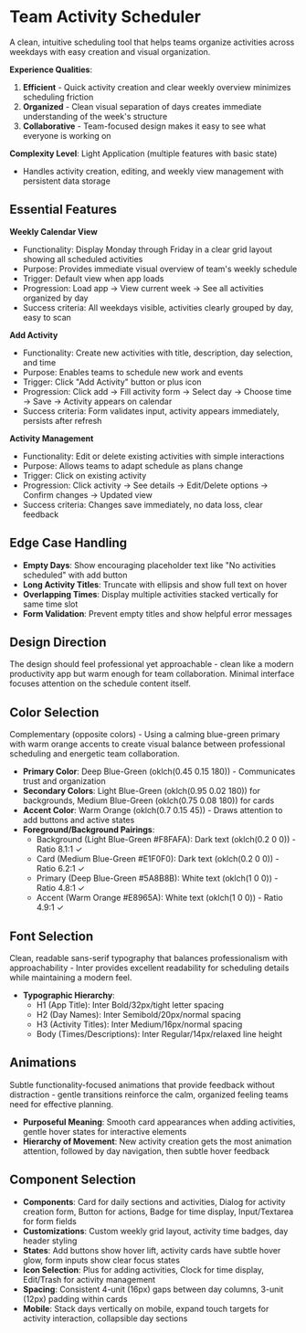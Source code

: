 # Team Activity Scheduler

A clean, intuitive scheduling tool that helps teams organize activities across weekdays with easy creation and visual organization.

**Experience Qualities**: 
1. **Efficient** - Quick activity creation and clear weekly overview minimizes scheduling friction
2. **Organized** - Clean visual separation of days creates immediate understanding of the week's structure
3. **Collaborative** - Team-focused design makes it easy to see what everyone is working on

**Complexity Level**: Light Application (multiple features with basic state)
  - Handles activity creation, editing, and weekly view management with persistent data storage

## Essential Features

**Weekly Calendar View**
- Functionality: Display Monday through Friday in a clear grid layout showing all scheduled activities
- Purpose: Provides immediate visual overview of team's weekly schedule
- Trigger: Default view when app loads
- Progression: Load app → View current week → See all activities organized by day
- Success criteria: All weekdays visible, activities clearly grouped by day, easy to scan

**Add Activity**
- Functionality: Create new activities with title, description, day selection, and time
- Purpose: Enables teams to schedule new work and events
- Trigger: Click "Add Activity" button or plus icon
- Progression: Click add → Fill activity form → Select day → Choose time → Save → Activity appears on calendar
- Success criteria: Form validates input, activity appears immediately, persists after refresh

**Activity Management**
- Functionality: Edit or delete existing activities with simple interactions
- Purpose: Allows teams to adapt schedule as plans change
- Trigger: Click on existing activity
- Progression: Click activity → See details → Edit/Delete options → Confirm changes → Updated view
- Success criteria: Changes save immediately, no data loss, clear feedback

## Edge Case Handling

- **Empty Days**: Show encouraging placeholder text like "No activities scheduled" with add button
- **Long Activity Titles**: Truncate with ellipsis and show full text on hover
- **Overlapping Times**: Display multiple activities stacked vertically for same time slot
- **Form Validation**: Prevent empty titles and show helpful error messages

## Design Direction

The design should feel professional yet approachable - clean like a modern productivity app but warm enough for team collaboration. Minimal interface focuses attention on the schedule content itself.

## Color Selection

Complementary (opposite colors) - Using a calming blue-green primary with warm orange accents to create visual balance between professional scheduling and energetic team collaboration.

- **Primary Color**: Deep Blue-Green (oklch(0.45 0.15 180)) - Communicates trust and organization
- **Secondary Colors**: Light Blue-Green (oklch(0.95 0.02 180)) for backgrounds, Medium Blue-Green (oklch(0.75 0.08 180)) for cards
- **Accent Color**: Warm Orange (oklch(0.7 0.15 45)) - Draws attention to add buttons and active states
- **Foreground/Background Pairings**: 
  - Background (Light Blue-Green #F8FAFA): Dark text (oklch(0.2 0 0)) - Ratio 8.1:1 ✓
  - Card (Medium Blue-Green #E1F0F0): Dark text (oklch(0.2 0 0)) - Ratio 6.2:1 ✓
  - Primary (Deep Blue-Green #5A8B8B): White text (oklch(1 0 0)) - Ratio 4.8:1 ✓
  - Accent (Warm Orange #E8965A): White text (oklch(1 0 0)) - Ratio 4.9:1 ✓

## Font Selection

Clean, readable sans-serif typography that balances professionalism with approachability - Inter provides excellent readability for scheduling details while maintaining a modern feel.

- **Typographic Hierarchy**: 
  - H1 (App Title): Inter Bold/32px/tight letter spacing
  - H2 (Day Names): Inter Semibold/20px/normal spacing
  - H3 (Activity Titles): Inter Medium/16px/normal spacing
  - Body (Times/Descriptions): Inter Regular/14px/relaxed line height

## Animations

Subtle functionality-focused animations that provide feedback without distraction - gentle transitions reinforce the calm, organized feeling teams need for effective planning.

- **Purposeful Meaning**: Smooth card appearances when adding activities, gentle hover states for interactive elements
- **Hierarchy of Movement**: New activity creation gets the most animation attention, followed by day navigation, then subtle hover feedback

## Component Selection

- **Components**: Card for daily sections and activities, Dialog for activity creation form, Button for actions, Badge for time display, Input/Textarea for form fields
- **Customizations**: Custom weekly grid layout, activity time badges, day header styling
- **States**: Add buttons show hover lift, activity cards have subtle hover glow, form inputs show clear focus states
- **Icon Selection**: Plus for adding activities, Clock for time display, Edit/Trash for activity management
- **Spacing**: Consistent 4-unit (16px) gaps between day columns, 3-unit (12px) padding within cards
- **Mobile**: Stack days vertically on mobile, expand touch targets for activity interaction, collapsible day sections